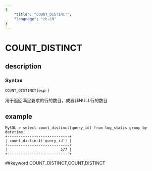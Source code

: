 ```yaml
---
{
    "title": "COUNT_DISTINCT",
    "language": "zh-CN"
}
---
```


# COUNT_DISTINCT
## description
### Syntax

`COUNT_DISTINCT(expr)`


用于返回满足要求的行的数目，或者非NULL行的数目

## example

```
MySQL > select count_distinct(query_id) from log_statis group by datetime;
+----------------------------+
| count_distinct(`query_id`) |
+----------------------------+
|                        577 |
+----------------------------+
```
##keyword
COUNT_DISTINCT,COUNT,DISTINCT

